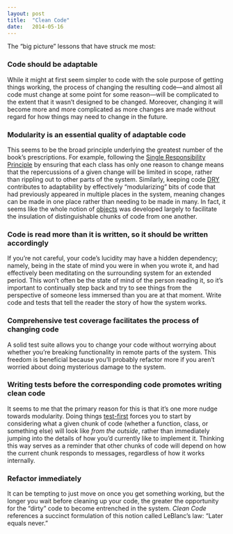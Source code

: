 ```yaml
---
layout: post
title:  "Clean Code"
date:   2014-05-16
---
```


The “big picture” lessons that have struck me most:

### Code should be adaptable

While it might at first seem simpler to code with the sole purpose of getting 
things working, the process of changing the resulting code—and almost all code 
must change at some point for some reason—will be complicated to the extent 
that it wasn’t designed to be changed. Moreover, changing it will become more 
and more complicated as more changes are made without regard for how things 
may need to change in the future.

### Modularity is an essential quality of adaptable code

This seems to be the broad principle underlying the greatest number of the 
book’s prescriptions. For example, following the [Single Responsibility 
Principle][] by ensuring that each class has only one reason to change means 
that the repercussions of a given change will be limited in scope, rather than 
rippling out to other parts of the system. Similarly, keeping code [DRY][] 
contributes to adaptability by effectively “modularizing” bits of code that 
had previously appeared in multiple places in the system, meaning changes can 
be made in one place rather than needing to be made in many. In fact, it seems 
like the whole notion of [objects][] was developed largely to facilitate the 
insulation of distinguishable chunks of code from one another.

### Code is read more than it is written, so it should be written accordingly

If you’re not careful, your code’s lucidity may have a hidden dependency; 
namely, being in the state of mind you were in when you wrote it, and had 
effectively been meditating on the surrounding system for an extended period. 
This won’t often be the state of mind of the person reading it, so it’s 
important to continually step back and try to see things from the perspective 
of someone less immersed than you are at that moment. Write code and tests 
that tell the reader the story of how the system works.

### Comprehensive test coverage facilitates the process of changing code

A solid test suite allows you to change your code without worrying about 
whether you’re breaking functionality in remote parts of the system. This 
freedom is beneficial because you’ll probably refactor more if you aren’t 
worried about doing mysterious damage to the system.

### Writing tests before the corresponding code promotes writing clean code

It seems to me that the primary reason for this is that it’s one more nudge 
towards modularity. Doing things [test-first][] forces you to start by 
considering what a given chunk of code (whether a function, class, or 
something else) will look like *from the outside*, rather than immediately 
jumping into the details of how you’d currently like to implement it. Thinking 
this way serves as a reminder that other chunks of code will depend on how the 
current chunk responds to messages, regardless of how it works internally.

### Refactor immediately

It can be tempting to just move on once you get something working, but the 
longer you wait before cleaning up your code, the greater the opportunity for 
the “dirty” code to become entrenched in the system. *Clean Code* references a 
succinct formulation of this notion called LeBlanc’s law: “Later equals never.”

[Single Responsibility Principle]: http://en.wikipedia.org/wiki/Single_responsibility_principle
[DRY]: http://en.wikipedia.org/wiki/Don't_repeat_yourself
[objects]: http://en.wikipedia.org/wiki/Object-oriented_programming
[test-first]: http://en.wikipedia.org/wiki/Test-driven_development
